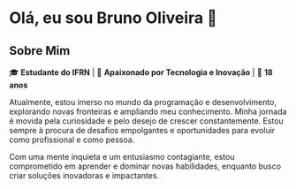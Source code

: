 
# Olá, eu sou Bruno Oliveira 👋

## Sobre Mim

🎓 **Estudante do IFRN** | 🌟 **Apaixonado por Tecnologia e Inovação** | 📅 **18 anos**

Atualmente, estou imerso no mundo da programação e desenvolvimento, explorando novas fronteiras e ampliando meu conhecimento. Minha jornada é movida pela curiosidade e pelo desejo de crescer constantemente. Estou sempre à procura de desafios empolgantes e oportunidades para evoluir como profissional e como pessoa.

Com uma mente inquieta e um entusiasmo contagiante, estou comprometido em aprender e dominar novas habilidades, enquanto busco criar soluções inovadoras e impactantes.

